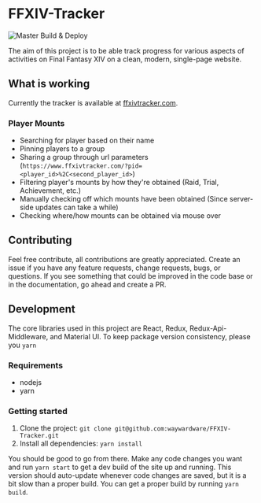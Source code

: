 # FFXIV-Tracker

![Master Build & Deploy](https://github.com/waywardware/traxiv/workflows/Master%20Build%20&%20Deploy/badge.svg)

The aim of this project is to be able track progress for various aspects of activities on Final Fantasy XIV on a clean, modern, single-page website.

## What is working

Currently the tracker is available at [ffxivtracker.com](https://www.ffxivtracker.com/).

### Player Mounts

* Searching for player based on their name
* Pinning players to a group
* Sharing a group through url parameters (`https://www.ffxivtracker.com/?pid=<player_id>%2C<second_player_id>`)
* Filtering player's mounts by how they're obtained (Raid, Trial, Achievement, etc.)
* Manually checking off which mounts have been obtained (Since server-side updates can take a while)
* Checking where/how mounts can be obtained via mouse over

## Contributing

Feel free contribute, all contributions are greatly appreciated. Create an issue if you have any feature requests, change requests, bugs, or questions. If you see something that could be improved in the code base or in the documentation, go ahead and create a PR.

## Development 

The core libraries used in this project are React, Redux, Redux-Api-Middleware, and Material UI. To keep package version consistency, please you `yarn`

### Requirements

* nodejs
* yarn

### Getting started

1. Clone the project: `git clone git@github.com:waywardware/FFXIV-Tracker.git`
2. Install all dependencies: `yarn install`

You should be good to go from there. Make any code changes you want and  run `yarn start` to get a dev build of the site up and running. This version should auto-update whenever code changes are saved, but it is a bit slow than a proper build. You can get a proper build by running `yarn build`.
